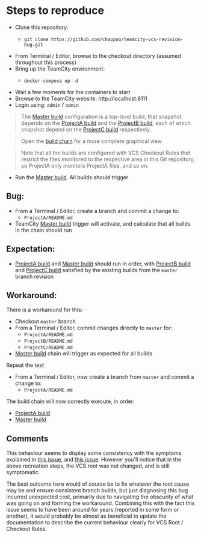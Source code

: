 # Steps to reproduce

- Clone this repository:
    -     git clone https://github.com/chappoo/teamcity-vcs-revision-bug.git
- From Terminal / Editor, browse to the checkout directory (assumed throughout this process)
- Bring up the TeamCity environment:
    -     docker-compose up -d
- Wait a few moments for the containers to start
- Browse to the TeamCity website: http://localhost:8111
- Login using: `admin` / `admin`

> The [Master build](http://localhost:8111/viewType.html?buildTypeId=VcsRevisionBug_Master) configuration is a top-level build, that snapshot depends on the [ProjectA build](http://localhost:8111/viewType.html?buildTypeId=VcsRevisionBug_ProjectA) and the [ProjectB build](http://localhost:8111/viewType.html?buildTypeId=VcsRevisionBug_ProjectB), each of which snapshot depend on the [ProjectC build](http://localhost:8111/viewType.html?buildTypeId=VcsRevisionBug_ProjectC) respectively. 

> Open the [build chain](http://localhost:8111/viewChain.html?chainId=bt5&selectedBuildTypeId=bt5&contextProjectId=VcsRevisionBug) for a more complete graphical view

> Note that all the builds are configured with VCS Checkout Rules that restrict the files monitored to the respective area in this Git repository, so ProjectA only monitors ProjectA files, and so on.

- Run the [Master build](http://localhost:8111/viewType.html?buildTypeId=VcsRevisionBug_Master).  All builds should trigger

## Bug:

- From a Terminal / Editor, create a branch and commit a change to:
    - `ProjectA/README.md`
- TeamCity [Master build](http://localhost:8111/viewType.html?buildTypeId=VcsRevisionBug_Master) trigger will activate, and calculate that all builds in the chain should run

## Expectation:

- [ProjectA build](http://localhost:8111/viewType.html?buildTypeId=VcsRevisionBug_ProjectA) and [Master build](http://localhost:8111/viewType.html?buildTypeId=VcsRevisionBug_Master) should run in order, with [ProjectB build](http://localhost:8111/viewType.html?buildTypeId=VcsRevisionBug_ProjectB) and [ProjectC build](http://localhost:8111/viewType.html?buildTypeId=VcsRevisionBug_ProjectC) satisfied by the existing builds from the `master` branch revision  

## Workaround:

There is a workaround for this:

- Checkout `master` branch
- From a Terminal / Editor, commit changes directly to `master` for:
    - `ProjectA/README.md`
    - `ProjectB/README.md`
    - `ProjectC/README.md`
- [Master build](http://localhost:8111/viewType.html?buildTypeId=VcsRevisionBug_Master) chain will trigger as expected for all builds

Repeat the test

- From a Terminal / Editor, now create a branch from `master` and commit a change to:
    - `ProjectA/README.md`

The build chain will now correctly execute, in order:
- [ProjectA build](http://localhost:8111/viewType.html?buildTypeId=VcsRevisionBug_ProjectA)
- [Master build](http://localhost:8111/viewType.html?buildTypeId=VcsRevisionBug_Master)

## Comments

This behaviour seems to display some consistency with the symptoms explained in [this issue](https://youtrack.jetbrains.net/issue/TW-10084), and [this issue](https://youtrack.jetbrains.com/issue/TW-47099).  However you'll notice that in the above recreation steps, the VCS root was not changed, and is still symptomatic.

The best outcome here would of course be to fix whatever the root cause may be and ensure consistent branch builds, but just diagnosing this bug incurred unexpected cost, primarily due to navigating the obscurity of what was going on and forming the workaround.  Combining this with the fact this issue seems to have been around for years (reported in some form or another), it would probably be almost as beneficial to update the documentation to describe the current behaviour clearly for VCS Root / Checkout Rules.